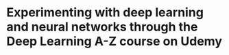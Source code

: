 # Experimenting with deep learning and neural networks through the Deep Learning A-Z course on Udemy
